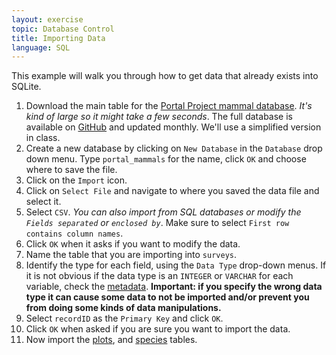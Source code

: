 ```yaml
---
layout: exercise
topic: Database Control
title: Importing Data
language: SQL
---
```


This example will walk you through how to get data that already exists
into SQLite.

1. Download the main table for
the
[Portal Project mammal database](https://ndownloader.figshare.com/files/2292172). *It's
kind of large so it might take a few seconds*. The full database is available
on [GitHub](https://github.com/weecology/PortalData) and updated monthly. We'll
use a simplified version in class.
2. Create a new database by clicking on `New Database` in the `Database` drop
down menu. Type `portal_mammals` for the name, click `OK` and choose where to
save the file.
3. Click on the `Import` icon.
4. Click on `Select File` and navigate to where you saved the data file
and select it.
5. Select `CSV`. *You can also import from SQL databases or modify the `Fields
separated` or `enclosed by`*. Make sure to select `First row contains column
names`.
6. Click `OK` when it asks if you want to modify the data.
7. Name the table that you are importing into `surveys`.
8. Identify the type for each field, using the `Data Type` drop-down menus. If
it is not obvious if the data type is an `INTEGER` or `VARCHAR` for each
variable, check the [metadata](http://esapubs.org/archive/ecol/E090/118/metadata.htm). **Important: if you specify the wrong data type it
can cause some data to not be imported and/or prevent you from doing some kinds
of data manipulations.** ​
9. Select `recordID` as the `Primary Key` and click `OK`.
10. Click `OK` when asked if you are sure you want to import the data.
11. Now import the [plots](https://ndownloader.figshare.com/files/3299474), and
    [species](https://ndownloader.figshare.com/files/3299483) tables.
